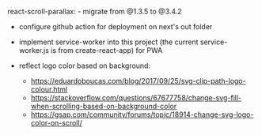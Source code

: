 
react-scroll-parallax: 
    - migrate from @1.3.5 to @3.4.2

- configure github action for deployment on next's out folder
- implement service-worker into this project (the current service-worker.js is from create-react-app) for PWA

- reflect logo color based on background: 
    - https://eduardoboucas.com/blog/2017/09/25/svg-clip-path-logo-colour.html
    - https://stackoverflow.com/questions/67677758/change-svg-fill-when-scrolling-based-on-background-color
    - https://gsap.com/community/forums/topic/18914-change-svg-logo-color-on-scroll/